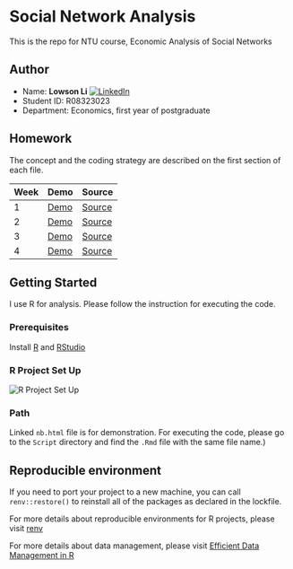 # Social Network Analysis
This is the repo for NTU course, Economic Analysis of Social Networks

## Author 
* Name: **Lowson Li** [![LinkedIn][linkedin-shield]][linkedin-url]
* Student ID: R08323023
* Department: Economics, first year of postgraduate


## Homework
The concept and the coding strategy are described on the first section of each file.

| Week | Demo | Source |
|---|---|---|
|1|[Demo](https://isthatlowsonli.github.io/Social-Network-Analysis/Script/HW1.nb.html)|[Source](https://github.com/isthatlowsonli/Social-Network-Analysis/blob/master/Script/HW1.Rmd)|
|2|[Demo](https://isthatlowsonli.github.io/Social-Network-Analysis/Script/HW2.nb.html)|[Source](https://github.com/isthatlowsonli/Social-Network-Analysis/blob/master/Script/HW2.Rmd)|
|3|[Demo](https://isthatlowsonli.github.io/Social-Network-Analysis/Script/HW3.nb.html)|[Source](https://github.com/isthatlowsonli/Social-Network-Analysis/blob/master/Script/HW3.Rmd)|
|4|[Demo](https://isthatlowsonli.github.io/Social-Network-Analysis/Script/HW4.nb.html)|[Source](https://github.com/isthatlowsonli/Social-Network-Analysis/blob/master/Script/HW4.Rmd)|

## Getting Started

I use R for analysis. Please follow the instruction for executing the code.

### Prerequisites

Install [R](https://www.r-project.org) and [RStudio](https://rstudio.com)

### R Project Set Up
![R Project Set Up](https://raw.githubusercontent.com/martinctc/blog/master/images/RPROJECT_2000dpi.png "R Project Set Up")

### Path 
Linked `nb.html` file is for demonstration. For executing the code, please go to the `Script` directory and find the `.Rmd` file with the same file name.)

## Reproducible environment

If you need to port your project to a new machine, you can call `renv::restore()` to reinstall all of the packages as declared in the lockfile.

For more details about reproducible environments for R projects, please visit [renv](https://rstudio.github.io/renv/)

For more details about data management, please visit [Efficient Data Management in R](https://www.mzes.uni-mannheim.de/socialsciencedatalab/article/efficient-data-r/)

[linkedin-shield]: https://img.shields.io/badge/-LinkedIn-black.svg?style=flat-square&logo=linkedin&colorB=555
[linkedin-url]:https://www.linkedin.com/in/isthatlowsonli
